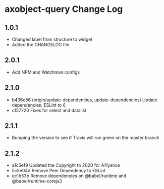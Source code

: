 # axobject-query Change Log

## 1.0.1

- Changed label from structure to widget
- Added the CHANGELOG file

## 2.0.1

- Add NPM and Watchman configs

## 2.1.0

- b436e56 (origin/update-dependencies, update-dependencies) Update dependencies; ESLint to 6
- c157720 Fixes for select and datalist

## 2.1.1

- Bumping the version to see if Travis will run green on the master branch

## 2.1.2

- a1c5ef9 Updated the Copyright to 2020 for A11yance
- 5c5e04d Remove Peer Dependency to ESLint
- ec1b53b Remove dependencies on @babel/runtime and @babel/runtime-corejs3

